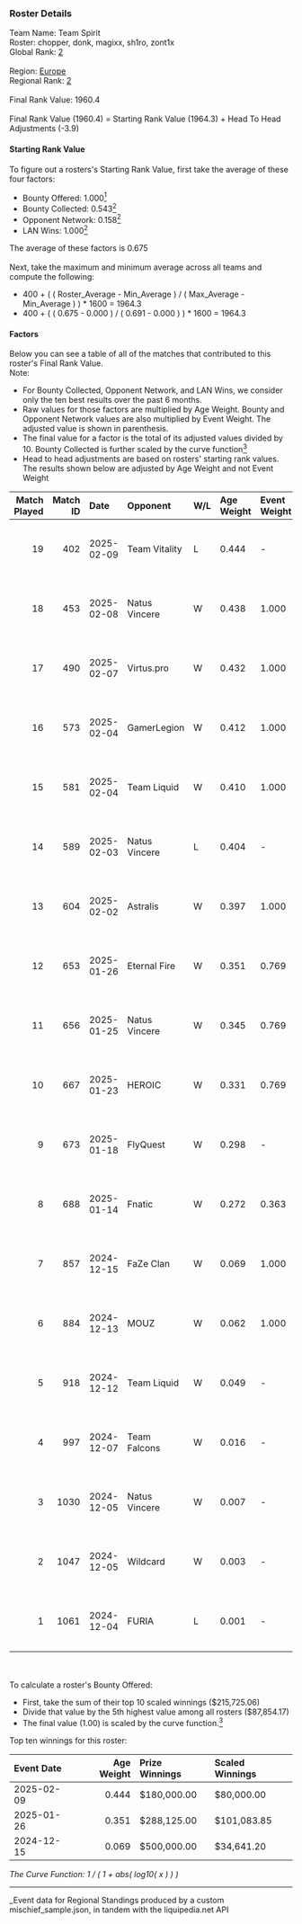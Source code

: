 ### Roster Details<br />
Team Name: Team Spirit<br />
Roster: chopper, donk, magixx, sh1ro, zont1x<br />
Global Rank: [2](../../standings_global_2025_06_02.md)<br />
<br />
Region: [Europe]( ../../standings_europe_2025_06_02.md)<br />
Regional Rank: [2]( ../../standings_europe_2025_06_02.md)<br />
<br />
Final Rank Value:  1960.4<br />
<br />
Final Rank Value (1960.4) = Starting Rank Value (1964.3) + Head To Head Adjustments (-3.9)<br />

#### Starting Rank Value<br />
To figure out a rosters's Starting Rank Value, first take the average of these four factors:<br />
- Bounty Offered: 1.000[<sup>1</sup>](#table2)
- Bounty Collected: 0.543[<sup>2</sup>](#table1)
- Opponent Network: 0.158[<sup>2</sup>](#table1)
- LAN Wins: 1.000[<sup>2</sup>](#table1)

The average of these factors is 0.675<br />
<br />
Next, take the maximum and minimum average across all teams and compute the following:<br />
- 400 + ( ( Roster_Average - Min_Average ) / ( Max_Average - Min_Average ) ) * 1600 = 1964.3
- 400 + ( ( 0.675 - 0.000 ) / ( 0.691 - 0.000 ) ) * 1600 = 1964.3


#### Factors<br />
Below you can see a table of all of the matches that contributed to this roster's Final Rank Value.<br />
Note:<br />

- For Bounty Collected, Opponent Network, and LAN Wins, we consider only the ten best results over the past 6 months.
- Raw values for those factors are multiplied by Age Weight. Bounty and Opponent Network values are also multiplied by Event Weight. The adjusted value is shown in parenthesis.
- The final value for a factor is the total of its adjusted values divided by 10. Bounty Collected is further scaled by the curve function[<sup>3</sup>](#curveFunction)
- Head to head adjustments are based on rosters' starting rank values. The results shown below are adjusted by Age Weight and not Event Weight
<span id="table1"></span><br />


| Match Played | Match ID | Date       | Opponent      | W/L | Age Weight | Event Weight | Bounty Collected | Opponent Network | LAN Wins  | H2H Adj. | Roster                               |
| -: | -: | :- | :- | :- | :- | :- | :- | :- | :- | -: | :- |
|           19 |      402 | 2025-02-09 | Team Vitality | L   | 0.444      | -            | -                | -                | -         |   -10.09 | chopper, donk, magixx, sh1ro, zont1x |
|           18 |      453 | 2025-02-08 | Natus Vincere | W   | 0.438      | 1.000        | 0.510 (0.224)    | 0.390 (0.171)    | 1 (0.438) |     1.09 | chopper, donk, magixx, sh1ro, zont1x |
|           17 |      490 | 2025-02-07 | Virtus.pro    | W   | 0.432      | 1.000        | 0.420 (0.181)    | 0.458 (0.198)    | 1 (0.432) |     1.95 | chopper, donk, magixx, sh1ro, zont1x |
|           16 |      573 | 2025-02-04 | GamerLegion   | W   | 0.412      | 1.000        | 0.137 (0.056)    | 0.447 (0.184)    | 1 (0.412) |     0.55 | chopper, donk, magixx, sh1ro, zont1x |
|           15 |      581 | 2025-02-04 | Team Liquid   | W   | 0.410      | 1.000        | 0.116 (0.048)    | 0.267 (0.109)    | 1 (0.410) |     0.20 | chopper, donk, magixx, sh1ro, zont1x |
|           14 |      589 | 2025-02-03 | Natus Vincere | L   | 0.404      | -            | -                | -                | -         |   -11.86 | chopper, donk, magixx, sh1ro, zont1x |
|           13 |      604 | 2025-02-02 | Astralis      | W   | 0.397      | 1.000        | 1.000 (0.397)    | 1.000 (0.397)    | 1 (0.397) |     5.75 | chopper, donk, magixx, sh1ro, zont1x |
|           12 |      653 | 2025-01-26 | Eternal Fire  | W   | 0.351      | 0.769        | 0.927 (0.250)    | 0.724 (0.195)    | 1 (0.351) |     5.45 | chopper, donk, magixx, sh1ro, zont1x |
|           11 |      656 | 2025-01-25 | Natus Vincere | W   | 0.345      | 0.769        | 0.510 (0.135)    | 0.390 (0.104)    | 1 (0.345) |     0.78 | chopper, donk, magixx, sh1ro, zont1x |
|           10 |      667 | 2025-01-23 | HEROIC        | W   | 0.331      | 0.769        | 0.123 (0.031)    | 0.538 (0.137)    | 1 (0.331) |     0.05 | chopper, donk, magixx, sh1ro, zont1x |
|            9 |      673 | 2025-01-18 | FlyQuest      | W   | 0.298      | -            | -                | -                | -         |     0.02 | chopper, donk, magixx, sh1ro, zont1x |
|            8 |      688 | 2025-01-14 | Fnatic        | W   | 0.272      | 0.363        | -                | 0.480 (0.047)    | -         |     0.00 | chopper, donk, magixx, sh1ro, zont1x |
|            7 |      857 | 2024-12-15 | FaZe Clan     | W   | 0.069      | 1.000        | 0.792 (0.055)    | -                | 1 (0.069) |     0.91 | chopper, donk, magixx, sh1ro, zont1x |
|            6 |      884 | 2024-12-13 | MOUZ          | W   | 0.062      | 1.000        | 1.000 (0.062)    | 0.567 (0.035)    | 1 (0.062) |     1.07 | chopper, donk, magixx, sh1ro, zont1x |
|            5 |      918 | 2024-12-12 | Team Liquid   | W   | 0.049      | -            | -                | -                | -         |     0.02 | chopper, donk, magixx, sh1ro, zont1x |
|            4 |      997 | 2024-12-07 | Team Falcons  | W   | 0.016      | -            | -                | -                | -         |     0.21 | chopper, donk, magixx, sh1ro, zont1x |
|            3 |     1030 | 2024-12-05 | Natus Vincere | W   | 0.007      | -            | -                | -                | -         |     0.02 | chopper, donk, magixx, sh1ro, zont1x |
|            2 |     1047 | 2024-12-05 | Wildcard      | W   | 0.003      | -            | -                | -                | -         |     0.00 | chopper, donk, magixx, sh1ro, zont1x |
|            1 |     1061 | 2024-12-04 | FURIA         | L   | 0.001      | -            | -                | -                | -         |    -0.04 | chopper, donk, magixx, sh1ro, zont1x |

<br />
<span id="table2"></span><br />
To calculate a roster's Bounty Offered:<br />

- First, take the sum of their top 10 scaled winnings ($215,725.06)
- Divide that value by the 5th highest value among all rosters ($87,854.17)
- The final value (1.00) is scaled by the curve function.[<sup>3</sup>](#curveFunction)

Top ten winnings for this roster:<br />

| Event Date | Age Weight | Prize Winnings | Scaled Winnings |
| :- | -: | :- | :- |
| 2025-02-09 |      0.444 | $180,000.00    | $80,000.00      |
| 2025-01-26 |      0.351 | $288,125.00    | $101,083.85     |
| 2024-12-15 |      0.069 | $500,000.00    | $34,641.20      |


<span id="curveFunction"></span>_The Curve Function: 1 / ( 1 + abs( log10( x ) ) )_<br />

---
_Event data for Regional Standings produced by a custom mischief_sample.json, in tandem with the liquipedia.net API<br />
